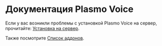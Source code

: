 # Документация Plasmo Voice 

Если у вас возникли проблемы с установкой Plasmo Voice на сервер, прочитайте: [Установка на сервер](/ru/docs/server/installing/).

Также посмотрите [Список аддонов](/ru/docs/addons/).